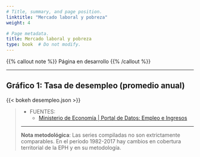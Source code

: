```yaml
---
# Title, summary, and page position.
linktitle: "Mercado laboral y pobreza"
weight: 4

# Page metadata.
title: Mercado laboral y pobreza
type: book  # Do not modify.
---
```


{{% callout note %}}
Página en desarrollo
{{% /callout %}}

---

## Gráfico 1: Tasa de desempleo (promedio anual)

{{< bokeh desempleo.json >}}

> * FUENTES:
>   * [Ministerio de Economía | Portal de Datos: Empleo e Ingresos](https://www.economia.gob.ar/datos/)
> ---
> **Nota metodológica**: Las series compiladas no son extrictamente comparables. En el período 1982-2017 hay cambios en cobertura territorial de la EPH y en su metodología.